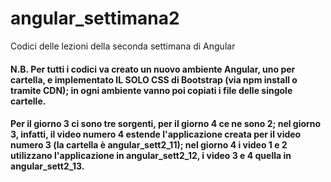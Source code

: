 # angular_settimana2
Codici delle lezioni della seconda settimana di Angular
#### N.B. Per tutti i codici va creato un nuovo ambiente Angular, uno per cartella, e implementato IL SOLO CSS di Bootstrap (via npm install o tramite CDN); in ogni ambiente vanno poi copiati i file delle singole cartelle.
#### Per il giorno 3 ci sono tre sorgenti, per il giorno 4 ce ne sono 2; nel giorno 3, infatti, il video numero 4 estende l'applicazione creata per il video numero 3 (la cartella è angular_sett2_11); nel giorno 4 i video 1 e 2 utilizzano l'applicazione in angular_sett2_12, i video 3 e 4 quella in angular_sett2_13.
